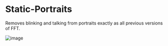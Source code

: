 # Static-Portraits
Removes blinking and talking from portraits exactly as all previous versions of FFT.

![image](https://github.com/user-attachments/assets/42e0011c-226d-42ed-afb1-1361d06652ec)
